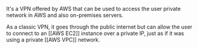 It's a VPN offered by AWS that can be used to access the user private network in AWS and also on-premises servers.

As a classic VPN, it goes through the public internet but can allow the user to connect to an [[AWS EC2]] instance over a private IP, just as if it was using a private [[AWS VPC]] network.